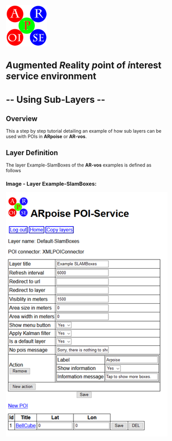 ![ARpoise Logo](/images/arpoise_logo_rgb-128.png)
# *A*ugmented *R*eality *p*oint *o*f *i*nterest *s*ervice *e*nvironment
# -- Using Sub-Layers --
## Overview
This a step by step tutorial detailing an example of how sub layers can be used with POIs in **ARpoise** or **AR-vos**.

## Layer Definition
The layer Example-SlamBoxes of the **AR-vos** examples is defined as follows
### Image - Layer Example-SlamBoxes:
![SubLayers-LayerDefinition](/documentation/images/SubLayers-LayerDefinition.png)
